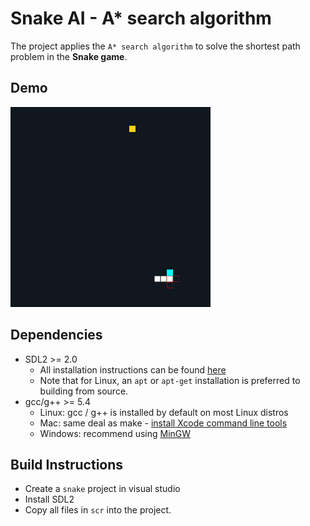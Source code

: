 # Snake AI - A* search algorithm
The project applies the `A* search algorithm` to solve the shortest path problem in the **Snake game**.
## Demo
![snake game](./snake.gif) 
## Dependencies 
* SDL2 >= 2.0
  * All installation instructions can be found [here](https://wiki.libsdl.org/Installation)
  * Note that for Linux, an `apt` or `apt-get` installation is preferred to building from source.
* gcc/g++ >= 5.4
  * Linux: gcc / g++ is installed by default on most Linux distros
  * Mac: same deal as make - [install Xcode command line tools](https://developer.apple.com/xcode/features/)
  * Windows: recommend using [MinGW](http://www.mingw.org/)
## Build Instructions
  - Create a `snake` project in visual studio 
  - Install SDL2 
  - Copy all files in `scr` into the project.
